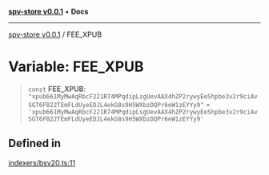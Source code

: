 [**spv-store v0.0.1**](../README.md) • **Docs**

***

[spv-store v0.0.1](../globals.md) / FEE\_XPUB

# Variable: FEE\_XPUB

> `const` **FEE\_XPUB**: `"xpub661MyMwAqRbcF221R74MPqdipLsgUevAAX4hZP2rywyEeShpbe3v2r9ciAvSGT6FB22TEmFLdUyeEDJL4ekG8s9H5WXbzDQPr6eW1zEYYy9"` = `'xpub661MyMwAqRbcF221R74MPqdipLsgUevAAX4hZP2rywyEeShpbe3v2r9ciAvSGT6FB22TEmFLdUyeEDJL4ekG8s9H5WXbzDQPr6eW1zEYYy9'`

## Defined in

[indexers/bsv20.ts:11](https://github.com/shruggr/ts-casemod-spv/blob/eb07ea1ffa104a076983597e54d842fffa22bae3/src/indexers/bsv20.ts#L11)
